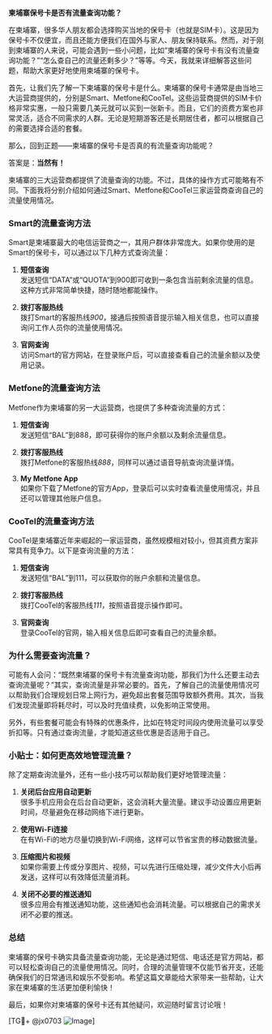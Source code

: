 **柬埔寨保号卡是否有流量查询功能？**

在柬埔寨，很多华人朋友都会选择购买当地的保号卡（也就是SIM卡）。这是因为保号卡不仅便宜，而且还能方便我们在国外与家人、朋友保持联系。然而，对于刚到柬埔寨的人来说，可能会遇到一些小问题，比如“柬埔寨的保号卡有没有流量查询功能？”“怎么查自己的流量还剩多少？”等等。今天，我就来详细解答这些问题，帮助大家更好地使用柬埔寨的保号卡。

首先，让我们先了解一下柬埔寨的保号卡是什么。柬埔寨的保号卡通常是由当地三大运营商提供的，分别是Smart、Metfone和CooTel。这些运营商提供的SIM卡价格非常实惠，一般只需要几美元就可以买到一张新卡。而且，它们的资费方案也非常灵活，适合不同需求的人群。无论是短期游客还是长期居住者，都可以根据自己的需要选择合适的套餐。

那么，回到正题——柬埔寨的保号卡是否真的有流量查询功能呢？

答案是：**当然有！**

柬埔寨的三大运营商都提供了流量查询的功能。不过，具体的操作方式可能略有不同。下面我将分别介绍如何通过Smart、Metfone和CooTel三家运营商查询自己的流量使用情况。

### Smart的流量查询方法

Smart是柬埔寨最大的电信运营商之一，其用户群体非常庞大。如果你使用的是Smart的保号卡，可以通过以下几种方式查询流量：

1. **短信查询**  
   发送短信“DATA”或“QUOTA”到900即可收到一条包含当前剩余流量的信息。这种方式非常简单快捷，随时随地都能操作。

2. **拨打客服热线**  
   拨打Smart的客服热线*900*，接通后按照语音提示输入相关信息，也可以直接询问工作人员你的流量使用情况。

3. **官网查询**  
   访问Smart的官方网站，在登录账户后，可以直接查看自己的流量余额以及使用记录。

### Metfone的流量查询方法

Metfone作为柬埔寨的另一大运营商，也提供了多种查询流量的方式：

1. **短信查询**  
   发送短信“BAL”到888，即可获得你的账户余额以及剩余流量信息。

2. **拨打客服热线**  
   拨打Metfone的客服热线*888*，同样可以通过语音导航查询流量详情。

3. **My Metfone App**  
   如果你下载了Metfone的官方App，登录后可以实时查看流量使用情况，并且还可以管理其他账户信息。

### CooTel的流量查询方法

CooTel是柬埔寨近年来崛起的一家运营商，虽然规模相对较小，但其资费方案非常具有竞争力。以下是查询流量的方法：

1. **短信查询**  
   发送短信“BAL”到111，可以获取你的账户余额和流量信息。

2. **拨打客服热线**  
   拨打CooTel的客服热线*111*，按照语音提示操作即可。

3. **官网查询**  
   登录CooTel的官网，输入相关信息后即可查看自己的流量余额。

### 为什么需要查询流量？

可能有人会问：“既然柬埔寨的保号卡有流量查询功能，那我们为什么还要主动去查询流量呢？”其实，查询流量是非常必要的。首先，了解自己的流量使用情况可以帮助我们合理规划日常上网行为，避免超出套餐范围导致额外费用。其次，当我们发现流量即将耗尽时，可以及时充值续费，以免影响正常使用。

另外，有些套餐可能会有特殊的优惠条件，比如在特定时间段内使用流量可以享受折扣等。只有通过查询流量，才能知道这些优惠是否适用于自己。

### 小贴士：如何更高效地管理流量？

除了定期查询流量外，还有一些小技巧可以帮助我们更好地管理流量：

1. **关闭后台应用自动更新**  
   很多手机应用会在后台自动更新，这会消耗大量流量。建议手动设置应用更新时间，尽量避免在移动网络下进行更新。

2. **使用Wi-Fi连接**  
   在有Wi-Fi的地方尽量切换到Wi-Fi网络，这样可以节省宝贵的移动数据流量。

3. **压缩图片和视频**  
   如果你需要上传或分享图片、视频，可以先进行压缩处理，减少文件大小后再发送，这样可以有效降低流量消耗。

4. **关闭不必要的推送通知**  
   很多应用会有推送通知功能，这些通知也会消耗流量。可以根据自己的需求关闭不必要的推送。

### 总结

柬埔寨的保号卡确实具备流量查询功能，无论是通过短信、电话还是官方网站，都可以轻松查询自己的流量使用情况。同时，合理的流量管理不仅能节省开支，还能确保我们的日常通讯和娱乐不受影响。希望这篇文章能给大家带来一些帮助，让大家在柬埔寨的生活更加便利愉快！

最后，如果你对柬埔寨的保号卡还有其他疑问，欢迎随时留言讨论哦！

[TG💪+ @jx0703 ![Image](https://github.com/user-attachments/assets/dbca1d08-cadb-493c-b0ec-ad6f7a83f270)]